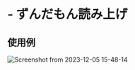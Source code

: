 # - ずんだもん読み上げ

## 使用例
![Screenshot from 2023-12-05 15-48-14](https://github.com/Hackathon-Falcon/TTS/assets/59364300/62e8fe8f-4a56-41f1-91a2-65d6608867c1)

